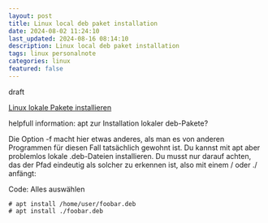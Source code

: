 ```yaml
---
layout: post
title: Linux local deb paket installation
date: 2024-08-02 11:24:10
last_updated: 2024-08-16 08:14:10
description: Linux local deb paket installation
tags: linux personalnote
categories: linux
featured: false
---
```


draft

[Linux lokale Pakete installieren]: https://debianforum.de/forum/viewtopic.php?t=183470 "https://debianforum.de/forum/viewtopic.php?t=183470"

[Linux lokale Pakete installieren]

helpfull information: apt zur Installation lokaler deb-Pakete?

Die Option -f macht hier etwas anderes, als man es von anderen Programmen für diesen Fall tatsächlich gewohnt ist.
Du kannst mit apt aber problemlos lokale .deb-Dateien installieren. Du musst nur darauf achten,
das der Pfad eindeutig als solcher zu erkennen ist, also mit einem / oder ./ anfängt:

Code: Alles auswählen

```
# apt install /home/user/foobar.deb
# apt install ./foobar.deb
```
